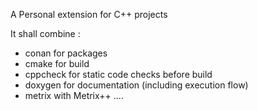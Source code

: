 A Personal extension for C++ projects 

It shall combine : 
- conan for packages 
- cmake for build 
- cppcheck for static code checks before build
- doxygen for documentation (including execution flow)
- metrix with Metrix++
....


